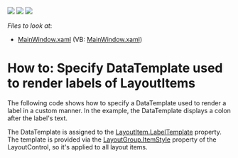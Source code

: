 <!-- default badges list -->
![](https://img.shields.io/endpoint?url=https://codecentral.devexpress.com/api/v1/VersionRange/128654379/10.1.4%2B)
[![](https://img.shields.io/badge/Open_in_DevExpress_Support_Center-FF7200?style=flat-square&logo=DevExpress&logoColor=white)](https://supportcenter.devexpress.com/ticket/details/E2259)
[![](https://img.shields.io/badge/📖_How_to_use_DevExpress_Examples-e9f6fc?style=flat-square)](https://docs.devexpress.com/GeneralInformation/403183)
<!-- default badges end -->
<!-- default file list -->
*Files to look at*:

* [MainWindow.xaml](./CS/LabelTemplate_Ex/MainWindow.xaml) (VB: [MainWindow.xaml](./VB/LabelTemplate_Ex/MainWindow.xaml))
<!-- default file list end -->
# How to: Specify DataTemplate used to render labels of LayoutItems


<p>The following code shows how to specify a DataTemplate used to render a label in a custom manner. In the example, the DataTemplate displays a colon after the label's text.</p>
<p>The DataTemplate is assigned to the <a href="https://documentation.devexpress.com/#WPF/DevExpressXpfLayoutControlLayoutItem_LabelTemplatetopic">LayoutItem.LabelTemplate</a> property. The template is provided via the <a href="https://documentation.devexpress.com/#WPF/DevExpressXpfLayoutControlLayoutGroup_ItemStyletopic">LayoutGroup.ItemStyle</a> property of the LayoutControl, so it's applied to all layout items.</p>

<br/>


